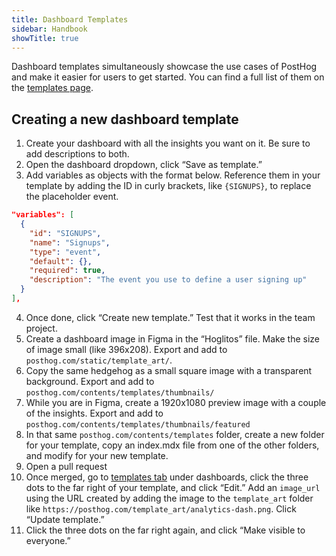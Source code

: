 ```yaml
---
title: Dashboard Templates
sidebar: Handbook
showTitle: true
---
```


Dashboard templates simultaneously showcase the use cases of PostHog and make it easier for users to get started. You can find a full list of them on the [templates page](/templates).

## Creating a new dashboard template

1. Create your dashboard with all the insights you want on it. Be sure to add descriptions to both.
2. Open the dashboard dropdown, click “Save as template.”
3. Add variables as objects with the format below. Reference them in your template by adding the ID in curly brackets, like `{SIGNUPS}`, to replace the placeholder event.

```json
"variables": [
  {
    "id": "SIGNUPS",
    "name": "Signups",
    "type": "event",
    "default": {},
    "required": true,
    "description": "The event you use to define a user signing up"
  }
],
```

4. Once done, click “Create new template.” Test that it works in the team project.
5. Create a dashboard image in Figma in the “Hoglitos” file. Make the size of image small (like 396x208). Export and add to `posthog.com/static/template_art/`.
6. Copy the same hedgehog as a small square image with a transparent background. Export and add to `posthog.com/contents/templates/thumbnails/`
7. While you are in Figma, create a 1920x1080 preview image with a couple of the insights. Export and add to `posthog.com/contents/templates/thumbnails/featured`
8. In that same `posthog.com/contents/templates` folder, create a new folder for your template, copy an index.mdx file from one of the other folders, and modify for your new template.
9. Open a pull request
10. Once merged, go to [templates tab](https://app.posthog.com/dashboard?tab=templates) under dashboards, click the three dots to the far right of your template, and click “Edit.” Add an `image_url` using the URL created by adding the image to the `template_art` folder like `https://posthog.com/template_art/analytics-dash.png`. Click “Update template.”
11. Click the three dots on the far right again, and click “Make visible to everyone.”